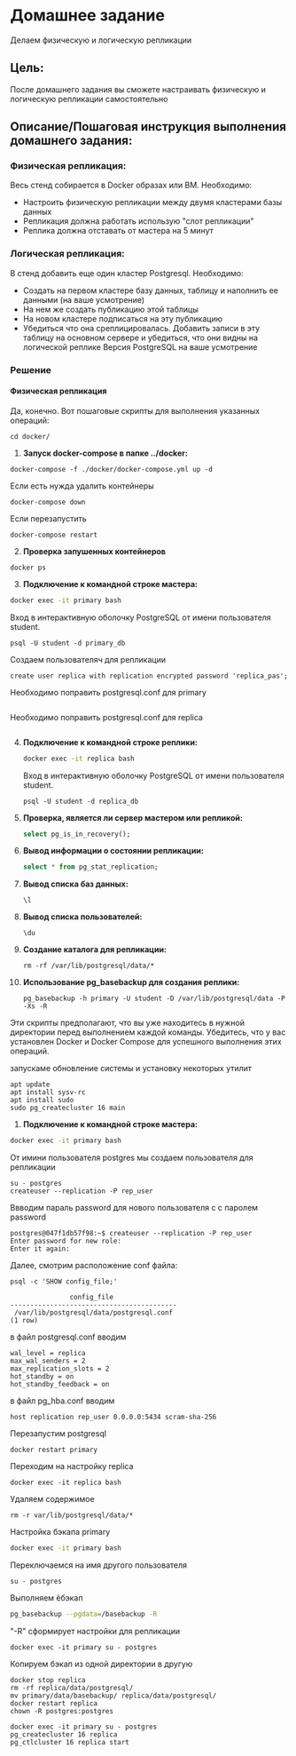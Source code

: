 # Домашнее задание

Делаем физическую и логическую репликации

## Цель:

После домашнего задания вы сможете настраивать физическую и логическую репликации самостоятельно

## Описание/Пошаговая инструкция выполнения домашнего задания:

### Физическая репликация:

Весь стенд собирается в Docker образах или ВМ. Необходимо:

* Настроить физическую репликации между двумя кластерами базы данных
* Репликация должна работать использую "слот репликации"
* Реплика должна отставать от мастера на 5 минут

### Логическая репликация:

В стенд добавить еще один кластер Postgresql. Необходимо:

* Создать на первом кластере базу данных, таблицу и наполнить ее данными (на ваше усмотрение)
* На нем же создать публикацию этой таблицы
* На новом кластере подписаться на эту публикацию
* Убедиться что она среплицировалась. Добавить записи в эту таблицу на основном сервере и убедиться, что они видны на
  логической реплике
  Версия PostgreSQL на ваше усмотрение

### Решение

#### Физическая репликация

Да, конечно. Вот пошаговые скрипты для выполнения указанных операций:

```shell
cd docker/
```
1. **Запуск docker-compose в папке ../docker:**
```shell
docker-compose -f ./docker/docker-compose.yml up -d
```
Если есть нужда удалить контейнеры
```shell
docker-compose down
```   
Если перезапустить
```shell
docker-compose restart 
```

2. **Проверка запушенных контейнеров**
```shell
docker ps 
```

3. **Подключение к командной строке мастера:**
```bash
docker exec -it primary bash
```
Вход в интерактивную оболочку PostgreSQL от имени пользователя student.
```shell
psql -U student -d primary_db
```

Создаем пользователяч для репликации
```shell
create user replica with replication encrypted password 'replica_pas';
```

Необходимо поправить postgresql.conf для primary
 
```

```

Необходимо поправить postgresql.conf для replica

```

```

4. **Подключение к командной строке реплики:**
    ```bash
    docker exec -it replica bash
    ```
   Вход в интерактивную оболочку PostgreSQL от имени пользователя student.
    ```shell
    psql -U student -d replica_db
    ```

5. **Проверка, является ли сервер мастером или репликой:**
    ```sql
    select pg_is_in_recovery();
    ```

6. **Вывод информации о состоянии репликации:**
    ```sql
    select * from pg_stat_replication;
    ```

7. **Вывод списка баз данных:**
    ```shell
    \l
    ```

8. **Вывод списка пользователей:**
    ```shell
    \du
    ```

9. **Создание каталога для репликации:**
    ```shell
    rm -rf /var/lib/postgresql/data/*
    ```

10. **Использование pg_basebackup для создания реплики:**
    ```shell
    pg_basebackup -h primary -U student -D /var/lib/postgresql/data -P -Xs -R
    ```

Эти скрипты предполагают, что вы уже находитесь в нужной директории перед выполнением каждой команды. Убедитесь, что у
вас установлен Docker и Docker Compose для успешного выполнения этих операций.

запускаме обновление системы и установку некоторых утилит
```shell
apt update
apt install sysv-rc
apt install sudo
sudo pg_createcluster 16 main
```

1) **Подключение к командной строке мастера:**
```bash
docker exec -it primary bash
```

От имини пользователя postgres мы создаем пользователя для репликации
```shell
su - postgres
createuser --replication -P rep_user
```

Ввводим параль password для нового пользователя c с паролем password
```shell
postgres@047f1db57f98:~$ createuser --replication -P rep_user
Enter password for new role: 
Enter it again: 
```

Далее, смотрим расположение conf файла:
```shell
psql -c 'SHOW config_file;'

               config_file                
------------------------------------------
 /var/lib/postgresql/data/postgresql.conf
(1 row)
```

в файл postgresql.conf вводим 
```
wal_level = replica
max_wal_senders = 2
max_replication_slots = 2
hot_standby = on
hot_standby_feedback = on
```

в файл pg_hba.conf вводим
```
host replication rep_user 0.0.0.0:5434 scram-sha-256
```

Перезапустим postgresql
```shell
docker restart primary
```

Переходим на настройку replica

```shell
docker exec -it replica bash
```

Удаляем содержимое 
```shell
rm -r var/lib/postgresql/data/*
```






Настройка бэкапа primary 
```bash
docker exec -it primary bash
```
Переключаемся на имя другого пользователя
```shell
su - postgres
```
Выполняем ёбэкап
```bash
pg_basebackup --pgdata=/basebackup -R
```
"-R" сформирует настройки для репликации


```shell
docker exec -it primary su - postgres 
```

Копируем бэкап из одной директории в другую
```shell
docker stop replica
rm -rf replica/data/postgresql/
mv primary/data/basebackup/ replica/data/postgresql/
docker restart replica
chown -R postgres:postgres 
```

```shell
docker exec -it primary su - postgres 
pg_createcluster 16 replica
pg_ctlcluster 16 replica start
```